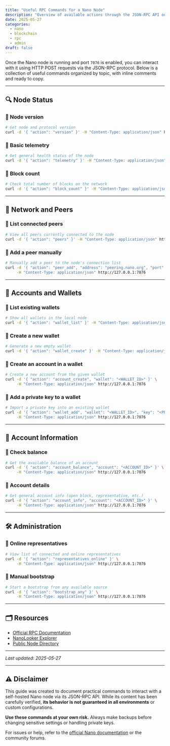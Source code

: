 ```yaml
---
title: "Useful RPC Commands for a Nano Node"
description: "Overview of available actions through the JSON-RPC API on a self-hosted Nano node."
date: 2025-05-27
categories:
  - nano
  - blockchain
  - rpc
  - admin
draft: false
---
```


Once the Nano node is running and port `7076` is enabled, you can interact with it using HTTP POST requests via the JSON-RPC protocol. Below is a collection of useful commands organized by topic, with inline comments and ready to copy.

---

## 🔍 Node Status

### 🔹 Node version

```bash
# Get node and protocol version
curl -d '{ "action": "version" }' -H "Content-Type: application/json" http://127.0.0.1:7076
```

### 🔹 Basic telemetry

```bash
# Get general health status of the node
curl -d '{ "action": "telemetry" }' -H "Content-Type: application/json" http://127.0.0.1:7076
```

### 🔹 Block count

```bash
# Check total number of blocks on the network
curl -d '{ "action": "block_count" }' -H "Content-Type: application/json" http://127.0.0.1:7076
```

---

## 🧭 Network and Peers

### 🔹 List connected peers

```bash
# View all peers currently connected to the node
curl -d '{ "action": "peers" }' -H "Content-Type: application/json" http://127.0.0.1:7076
```

### 🔹 Add a peer manually

```bash
# Manually add a peer to the node's connection list
curl -d '{ "action": "peer_add", "address": "peering.nano.org", "port": "7075" }' \
     -H "Content-Type: application/json" http://127.0.0.1:7076
```

---

## 🔐 Accounts and Wallets

### 🔹 List existing wallets

```bash
# Show all wallets in the local node
curl -d '{ "action": "wallet_list" }' -H "Content-Type: application/json" http://127.0.0.1:7076
```

### 🔹 Create a new wallet

```bash
# Generate a new empty wallet
curl -d '{ "action": "wallet_create" }' -H "Content-Type: application/json" http://127.0.0.1:7076
```

### 🔹 Create an account in a wallet

```bash
# Create a new account from the given wallet
curl -d '{ "action": "account_create", "wallet": "<WALLET_ID>" }' \
     -H "Content-Type: application/json" http://127.0.0.1:7076
```

### 🔹 Add a private key to a wallet

```bash
# Import a private key into an existing wallet
curl -d '{ "action": "wallet_add", "wallet": "<WALLET_ID>", "key": "<PRIVATE_KEY>" }' \
     -H "Content-Type: application/json" http://127.0.0.1:7076
```

---

## 💬 Account Information

### 🔹 Check balance

```bash
# Get the available balance of an account
curl -d '{ "action": "account_balance", "account": "<ACCOUNT_ID>" }' \
     -H "Content-Type: application/json" http://127.0.0.1:7076
```

### 🔹 Account details

```bash
# Get general account info (open block, representative, etc.)
curl -d '{ "action": "account_info", "account": "<ACCOUNT_ID>" }' \
     -H "Content-Type: application/json" http://127.0.0.1:7076
```

---

## 🛠 Administration

### 🔹 Online representatives

```bash
# View list of connected and online representatives
curl -d '{ "action": "representatives_online" }' \
     -H "Content-Type: application/json" http://127.0.0.1:7076
```

### 🔹 Manual bootstrap

```bash
# Start a bootstrap from any available source
curl -d '{ "action": "bootstrap_any" }' \
     -H "Content-Type: application/json" http://127.0.0.1:7076
```

---

## 🗂 Resources

- [Official RPC Documentation](https://docs.nano.org/commands/rpc-protocol/)
- [NanoLooker Explorer](https://nanolooker.com/)
- [Public Node Directory](https://nanonodes.io/)

---

_Last updated: 2025-05-27_

---

## ⚠️ Disclaimer

This guide was created to document practical commands to interact with a self-hosted Nano node via its JSON-RPC API. While its content has been carefully verified, **its behavior is not guaranteed in all environments** or custom configurations.

**Use these commands at your own risk.** Always make backups before changing sensitive settings or handling private keys.

For issues or help, refer to the [official Nano documentation](https://docs.nano.org/commands/rpc-protocol/) or the community forums.
